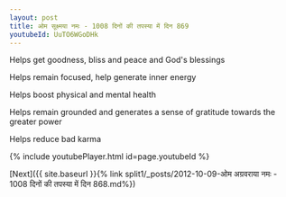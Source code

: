 ```yaml
---
layout: post
title: ओम सूक्ष्मया नमः - 1008 दिनों की तपस्या में दिन 869
youtubeId: UuTO6WGoDHk
---
```

 
 
Helps get goodness, bliss and peace and God's blessings
 
Helps remain focused, help generate inner energy 
 
Helps boost physical and mental health 
 
Helps remain grounded and generates a sense of gratitude towards the greater power 
 
Helps reduce bad karma
 
 
 
 


{% include youtubePlayer.html id=page.youtubeId %}
 
[Next]({{ site.baseurl }}{% link  split1/_posts/2012-10-09-ओम अग्रवराया नमः - 1008 दिनों की तपस्या में दिन 868.md%})
 
